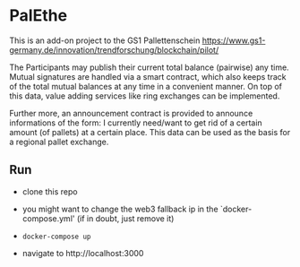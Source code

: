 # PalEthe

This is an add-on project to the GS1 Pallettenschein
https://www.gs1-germany.de/innovation/trendforschung/blockchain/pilot/

The Participants may publish their current total balance (pairwise)
any time. Mutual signatures are handled via a smart contract, which
also keeps track of the total mutual balances at any time in a
convenient manner. On top of this data, value adding services like
ring exchanges can be implemented.

Further more, an announcement contract is provided to announce
informations of the form: I currently need/want to get rid of a
certain amount (of pallets) at a certain place.  This data can be used
as the basis for a regional pallet exchange.

Run
---

- clone this repo

- you might want to change the web3 fallback ip in the `docker-compose.yml' (if in doubt, just remove it)

- `docker-compose up`

- navigate to http://localhost:3000
